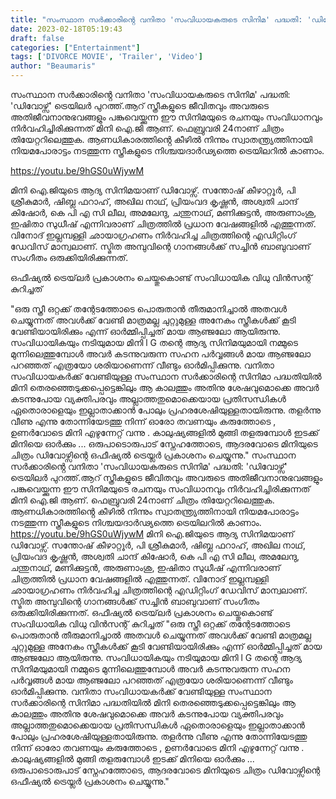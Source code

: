 ```yaml
---
title: "സംസ്ഥാന സർക്കാരിൻ്റെ വനിതാ 'സംവിധായകരുടെ സിനിമ' പദ്ധതി: 'ഡിവോഴ്സ്' ട്രെയിലർ പുറത്ത്"
date: 2023-02-18T05:19:43
draft: false
categories: ["Entertainment"]
tags: ['DIVORCE MOVIE', 'Trailer', 'Video']
author: "Beaumaris"
---
```


സംസ്ഥാന സർക്കാരിൻ്റെ വനിതാ 'സംവിധായകരുടെ സിനിമ' പദ്ധതി: 'ഡിവോഴ്സ്' ട്രെയിലർ പുറത്ത്.ആറ് സ്ത്രീകളുടെ ജീവിതവും അവരുടെ അതിജീവനാനുഭവങ്ങളും പങ്കുവെയ്ക്കുന്ന ഈ സിനിമയുടെ രചനയും സംവിധാനവും നിർവഹിച്ചിരിക്കുന്നത് മിനി ഐ.ജി ആണ്. ഫെബ്രുവരി 24നാണ് ചിത്രം തിയേറ്ററിലെത്തുക. ആണധികാരത്തിൻ്റെ കീഴിൽ നിന്നും സ്വാതന്ത്ര്യത്തിനായി നിയമപോരാട്ടം നടത്തുന്ന സ്ത്രീകളുടെ നിശ്ചയദാർഢ്യത്തെ ട്രെയിലറിൽ കാണാം.

https://youtu.be/9hGS0uWjywM

മിനി ഐ.ജിയുടെ ആദ്യ സിനിമയാണ് ഡിവോഴ്സ്. സന്തോഷ് കീഴാറ്റൂർ, പി ശ്രീകുമാർ, ഷിബ്ല ഫറാഹ്, അഖില നാഥ്, പ്രിയംവദ കൃഷ്ണൻ, അശ്വതി ചാന്ദ് കിഷോർ, കെ പി എ സി ലീല, അമലേന്ദു, ചന്തുനാഥ്, മണിക്കുട്ടൻ, അരുണാംശു, ഇഷിതാ സുധീഷ് എന്നിവരാണ് ചിത്രത്തിൽ പ്രധാന വേഷങ്ങളിൽ എത്തുന്നത്. വിനോദ് ഇല്ലമ്പള്ളി ഛായാഗ്രഹണം നിർവഹിച്ച ചിത്രത്തിന്റെ എഡിറ്റിംഗ് ഡേവിസ് മാന്വലാണ്. സ്മിത അമ്പുവിന്റെ ഗാനങ്ങൾക്ക് സച്ചിൻ ബാബുവാണ് സംഗീതം ഒരുക്കിയിരിക്കുന്നത്.

ഒഫീഷ്യൽ ട്രെയ്‌ലർ പ്രകാശനം ചെയ്തുകൊണ്ട് സംവിധായിക വിധു വിൻസന്റ് കുറിച്ചത്

"ഒരു സ്ത്രീ ഒറ്റക്ക് തന്റേടത്തോടെ പൊരുതാൻ തീരുമാനിച്ചാൽ അതവൾ ചെയ്യുന്നത് അവൾക്ക് വേണ്ടി മാത്രമല്ല ചുറ്റുമുള്ള അനേകം സ്ത്രീകൾക്ക് കൂടി വേണ്ടിയായിരിക്കും എന്ന് ഓർമ്മിപ്പിച്ചത് മായ ആഞ്ജലോ ആയിരുന്നു. സംവിധായികയും നടിയുമായ മിനി l G തന്റെ ആദ്യ സിനിമയുമായി നമ്മുടെ മുന്നിലെത്തുമ്പോൾ അവർ കടന്നുവരുന്ന സഹന പർവ്വങ്ങൾ മായ ആഞ്ജലോ പറഞ്ഞത് എത്രയോ ശരിയാണെന്ന് വീണ്ടും ഓർമിപ്പിക്കുന്നു. വനിതാ സംവിധായകർക്ക് വേണ്ടിയുള്ള സംസ്ഥാന സർക്കാരിന്റെ സിനിമാ പദ്ധതിയിൽ മിനി തെരഞ്ഞെടുക്കപ്പെട്ടെങ്കിലും ആ കാലത്തും അതിനു ശേഷവുമൊക്കെ അവർ കടന്നുപോയ വ്യക്തിപരവും അല്ലാത്തതുമൊക്കെയായ പ്രതിസന്ധികൾ ഏതൊരാളെയും ഇല്ലാതാക്കാൻ പോലും പ്രഹരശേഷിയുള്ളതായിരുന്നു. തളർന്നു വീണു എന്നു തോന്നിയേടത്തു നിന്ന് ഓരോ തവണയും കരുത്തോടെ , ഉണർവോടെ മിനി എഴുന്നേറ്റ് വന്നു . കാലുഷ്യങ്ങളിൽ മുങ്ങി തളരുമ്പോൾ ഇടക്ക് മിനിയെ ഓർക്കും ... ഒരുപാടൊരുപാട് സ്നേഹത്തോടെ, ആദരവോടെ മിനിയുടെ ചിത്രം ഡിവോഴ്സിന്റെ ഒഫീഷ്യൽ ട്രെയ്ലർ പ്രകാശനം ചെയ്യുന്നു."
സംസ്ഥാന സർക്കാരിൻ്റെ വനിതാ 'സംവിധായകരുടെ സിനിമ' പദ്ധതി: 'ഡിവോഴ്സ്' ട്രെയിലർ പുറത്ത്.ആറ് സ്ത്രീകളുടെ ജീവിതവും അവരുടെ അതിജീവനാനുഭവങ്ങളും പങ്കുവെയ്ക്കുന്ന ഈ സിനിമയുടെ രചനയും സംവിധാനവും നിർവഹിച്ചിരിക്കുന്നത് മിനി ഐ.ജി ആണ്. ഫെബ്രുവരി 24നാണ് ചിത്രം തിയേറ്ററിലെത്തുക. ആണധികാരത്തിൻ്റെ കീഴിൽ നിന്നും സ്വാതന്ത്ര്യത്തിനായി നിയമപോരാട്ടം നടത്തുന്ന സ്ത്രീകളുടെ നിശ്ചയദാർഢ്യത്തെ ട്രെയിലറിൽ കാണാം. https://youtu.be/9hGS0uWjywM മിനി ഐ.ജിയുടെ ആദ്യ സിനിമയാണ് ഡിവോഴ്സ്. സന്തോഷ് കീഴാറ്റൂർ, പി ശ്രീകുമാർ, ഷിബ്ല ഫറാഹ്, അഖില നാഥ്, പ്രിയംവദ കൃഷ്ണൻ, അശ്വതി ചാന്ദ് കിഷോർ, കെ പി എ സി ലീല, അമലേന്ദു, ചന്തുനാഥ്, മണിക്കുട്ടൻ, അരുണാംശു, ഇഷിതാ സുധീഷ് എന്നിവരാണ് ചിത്രത്തിൽ പ്രധാന വേഷങ്ങളിൽ എത്തുന്നത്. വിനോദ് ഇല്ലമ്പള്ളി ഛായാഗ്രഹണം നിർവഹിച്ച ചിത്രത്തിന്റെ എഡിറ്റിംഗ് ഡേവിസ് മാന്വലാണ്. സ്മിത അമ്പുവിന്റെ ഗാനങ്ങൾക്ക് സച്ചിൻ ബാബുവാണ് സംഗീതം ഒരുക്കിയിരിക്കുന്നത്. ഒഫീഷ്യൽ ട്രെയ്‌ലർ പ്രകാശനം ചെയ്തുകൊണ്ട് സംവിധായിക വിധു വിൻസന്റ് കുറിച്ചത് "ഒരു സ്ത്രീ ഒറ്റക്ക് തന്റേടത്തോടെ പൊരുതാൻ തീരുമാനിച്ചാൽ അതവൾ ചെയ്യുന്നത് അവൾക്ക് വേണ്ടി മാത്രമല്ല ചുറ്റുമുള്ള അനേകം സ്ത്രീകൾക്ക് കൂടി വേണ്ടിയായിരിക്കും എന്ന് ഓർമ്മിപ്പിച്ചത് മായ ആഞ്ജലോ ആയിരുന്നു. സംവിധായികയും നടിയുമായ മിനി l G തന്റെ ആദ്യ സിനിമയുമായി നമ്മുടെ മുന്നിലെത്തുമ്പോൾ അവർ കടന്നുവരുന്ന സഹന പർവ്വങ്ങൾ മായ ആഞ്ജലോ പറഞ്ഞത് എത്രയോ ശരിയാണെന്ന് വീണ്ടും ഓർമിപ്പിക്കുന്നു. വനിതാ സംവിധായകർക്ക് വേണ്ടിയുള്ള സംസ്ഥാന സർക്കാരിന്റെ സിനിമാ പദ്ധതിയിൽ മിനി തെരഞ്ഞെടുക്കപ്പെട്ടെങ്കിലും ആ കാലത്തും അതിനു ശേഷവുമൊക്കെ അവർ കടന്നുപോയ വ്യക്തിപരവും അല്ലാത്തതുമൊക്കെയായ പ്രതിസന്ധികൾ ഏതൊരാളെയും ഇല്ലാതാക്കാൻ പോലും പ്രഹരശേഷിയുള്ളതായിരുന്നു. തളർന്നു വീണു എന്നു തോന്നിയേടത്തു നിന്ന് ഓരോ തവണയും കരുത്തോടെ , ഉണർവോടെ മിനി എഴുന്നേറ്റ് വന്നു . കാലുഷ്യങ്ങളിൽ മുങ്ങി തളരുമ്പോൾ ഇടക്ക് മിനിയെ ഓർക്കും ... ഒരുപാടൊരുപാട് സ്നേഹത്തോടെ, ആദരവോടെ മിനിയുടെ ചിത്രം ഡിവോഴ്സിന്റെ ഒഫീഷ്യൽ ട്രെയ്ലർ പ്രകാശനം ചെയ്യുന്നു."
